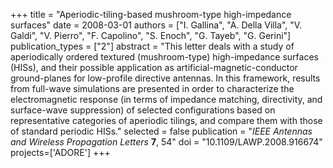 +++
title = "Aperiodic-tiling-based mushroom-type high-impedance surfaces"
date = 2008-03-01
authors = ["I. Gallina", "A. Della Villa", "V. Galdi", "V. Pierro", "F. Capolino", "S. Enoch", "G. Tayeb", "G. Gerini"]
publication_types = ["2"]
abstract = "This letter deals with a study of aperiodically ordered textured (mushroom-type) high-impedance surfaces (HISs), and their possible application as artificial-magnetic-conductor ground-planes for low-profile directive antennas. In this framework, results from full-wave simulations are presented in order to characterize the electromagnetic response (in terms of impedance matching, directivity, and surface-wave suppression) of selected configurations based on representative categories of aperiodic tilings, and compare them with those of standard periodic HISs."
selected = false
publication = "*IEEE Antennas and Wireless Propagation Letters* **7**, 54"
doi = "10.1109/LAWP.2008.916674"
projects=['ADORE']
+++
